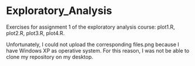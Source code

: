 Exploratory_Analysis
====================

Exercises for assignment 1 of the exploratory analysis course: plot1.R, plot2.R, plot3.R, plot4.R.

Unfortunately, I could not upload the corresponding files.png because I have Windows XP as operative system.
For this reason, I was not be able to clone my repository on my desktop.
